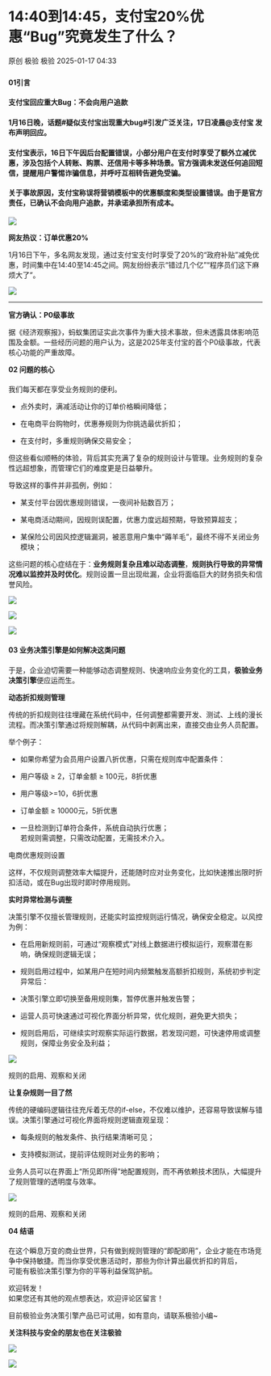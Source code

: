 #  14:40到14:45，支付宝20%优惠“Bug”究竟发生了什么？   
原创 极验  极验   2025-01-17 04:33  
  
###   
  
**01引言**  
  
  
  
#### 支付宝回应重大Bug：不会向用户追款  
  
#### 1月16日晚，话题#疑似支付宝出现重大bug#引发广泛关注，17日凌晨@支付宝 发布声明回应。  
#### 支付宝表示，16日下午因后台配置错误，小部分用户在支付时享受了额外立减优惠，涉及包括个人转账、购票、还信用卡等多种场景。官方强调未发送任何追回短信，提醒用户警惕诈骗信息，并呼吁互相转告避免受骗。  
#### 关于事故原因，支付宝称误将营销模板中的优惠额度和类型设置错误。由于是官方责任，已确认不会向用户追款，并承诺承担所有成本。  
  
  
![](https://mmbiz.qpic.cn/sz_mmbiz_jpg/8VOiack4f29cIAELCv5HvKEb6TBEp04eaaOYAoGFxn2FGib1dgEpXCn2EKOZOSVrWc0vZQjvvg48FW1WupILCfhA/640?wx_fmt=jpeg&from=appmsg "")  
  
  
**网友热议：订单优惠20%**  
  
1月16日下午，多名网友发现，通过支付宝支付时享受了20%的“政府补贴”减免优惠，时间集中在14:40至14:45之间。网友纷纷表示“错过几个亿”“程序员们这下麻烦大了”。  
  
  
![](https://mmbiz.qpic.cn/sz_mmbiz_jpg/8VOiack4f29cIAELCv5HvKEb6TBEp04ea8smwFPUQJHMiac6vJxGLaAEaAHpYC0oQpFw69IIsl8XypL2CvtkatrQ/640?wx_fmt=jpeg&from=appmsg "")  
  
****  
**官方确认：P0级事故**  
  
据《经济观察报》，蚂蚁集团证实此次事件为重大技术事故，但未透露具体影响范围及金额。一些经历问题的用户认为，这是2025年支付宝的首个P0级事故，代表核心功能的严重故障。  
  
**02 问题的核心**  
  
  
  
####   
  
我们每天都在享受业务规则的便利。  
- 点外卖时，满减活动让你的订单价格瞬间降低；  
  
- 在电商平台购物时，优惠券规则为你挑选最优折扣；  
  
- 在支付时，多重规则确保交易安全；  
  
但这些看似顺畅的体验，背后其实充满了复杂的规则设计与管理。业务规则的复杂性远超想象，而管理它们的难度更是日益攀升。  
  
导致这样的事件并非孤例，例如：  
- 某支付平台因优惠规则错误，一夜间补贴数百万；  
  
- 某电商活动期间，因规则误配置，优惠力度远超预期，导致预算超支；  
  
- 某保险公司因风控逻辑漏洞，被恶意用户集中“薅羊毛”，最终不得不关闭业务模块；  
  
这些问题的核心症结在于：**业务规则复杂且难以动态调整**，**规则执行导致的异常情况难以监控并及时优化**。规则设置一旦出现纰漏，企业将面临巨大的财务损失和信誉风险。  
  
![](https://mmbiz.qpic.cn/sz_mmbiz_jpg/8VOiack4f29cIAELCv5HvKEb6TBEp04ea9yuJibv00icbrUPaPHbI9HsqkN9ia1hfXnAxQeldiaP2OAjpwVTic9eGrLw/640?wx_fmt=jpeg&from=appmsg "")  
  
![](https://mmbiz.qpic.cn/sz_mmbiz_jpg/8VOiack4f29cIAELCv5HvKEb6TBEp04eahQWa5hFnANQOKHvkoFMpxpKHibA8UfkibOBibN8ToCnb0GricjPTPVIYTg/640?wx_fmt=jpeg&from=appmsg "")  
  
![](https://mmbiz.qpic.cn/sz_mmbiz_jpg/8VOiack4f29cIAELCv5HvKEb6TBEp04eaianj8vLoCpYQ4gmPcJpwDXTia2Ria8QopPb3r0vAKxXHuib8Vs4bfs2R2w/640?wx_fmt=jpeg&from=appmsg "")  
####   
  
**03 业务决策引擎是如何解决这类问题**  
  
  
  
####   
  
于是，企业迫切需要一种能够动态调整规则、快速响应业务变化的工具，**极验业务决策引擎**便应运而生。  
  
**动态折扣规则管理**  
  
传统的折扣规则往往埋藏在系统代码中，任何调整都需要开发、测试、上线的漫长流程。而决策引擎通过将规则解耦，从代码中剥离出来，直接交由业务人员配置。  
  
举个例子：  
- 如果你希望为会员用户设置八折优惠，只需在规则库中配置条件：  
  
- 用户等级 ≥ 2，订单金额 ≥ 100元，8折优惠  
  
- 用户等级>=10，6折优惠  
  
- 订单金额 ≥ 10000元，5折优惠  
  
- 一旦检测到订单符合条件，系统自动执行优惠；  
若规则需调整，只需改动配置，无需技术介入。  
  
电商优惠规则设置  
  
这样，不仅规则调整效率大幅提升，还能随时应对业务变化，比如快速推出限时折扣活动，或在Bug出现时即时停用规则。  
  
**实时异常检测与调整**  
  
决策引擎不仅擅长管理规则，还能实时监控规则运行情况，确保安全稳定。以风控为例：  
  
- 在启用新规则前，可通过“观察模式”对线上数据进行模拟运行，观察潜在影响，确保规则逻辑无误；  
  
- 规则启用过程中，如某用户在短时间内频繁触发高额折扣规则，系统初步判定异常后：  
  
- 决策引擎立即切换至备用规则集，暂停优惠并触发告警；  
  
- 运营人员可快速通过可视化界面分析异常，优化规则，避免更大损失；  
  
- 规则启用后，可继续实时观察实际运行数据，若发现问题，可快速停用或调整规则，保障业务安全及利益；  
  
  
  
  
![](https://mmbiz.qpic.cn/sz_mmbiz_png/8VOiack4f29cIAELCv5HvKEb6TBEp04eaqoZn9Ab9JZFReps7Up0A45ic95pYWWM1931TWRZVHXDpAjcJr8f0nmw/640?wx_fmt=png&from=appmsg "")  
  
规则的启用、观察和关闭  
  
**让复杂规则一目了然**  
  
传统的硬编码逻辑往往充斥着无尽的if-else，不仅难以维护，还容易导致误解与错误。决策引擎通过可视化界面将规则逻辑直观呈现：  
- 每条规则的触发条件、执行结果清晰可见；  
  
- 支持模拟测试，提前评估规则对业务的影响；  
  
业务人员可以在界面上“所见即所得”地配置规则，而不再依赖技术团队，大幅提升了规则管理的透明度与效率。  
  
![](https://mmbiz.qpic.cn/sz_mmbiz_png/8VOiack4f29cIAELCv5HvKEb6TBEp04eaVMbYr2neib6wwmoatvPGDkWIwhyzqmuzGwCjXyXHkvxPGhYakSaXI2Q/640?wx_fmt=png&from=appmsg "")  
  
规则的启用、观察和关闭  
  
**04 结语**  
  
  
  
####   
  
在这个瞬息万变的商业世界，只有做到规则管理的“即配即用”，企业才能在市场竞争中保持敏捷。而当你享受优惠活动时，那些为你计算出最优折扣的背后，  
可能有极验决策引擎为你的平等利益保驾护航。  
  
欢迎转发！  
如果您还有其他的观点想表达，欢迎评论区留言！  
  
目前极验业务决策引擎产品已可试用，如有意向，请联系极验小编~   
  
**关注科技与安全的朋友也在关注极验**  
  
  
![](https://mmbiz.qpic.cn/sz_mmbiz_jpg/8VOiack4f29dibCUWr49Ya5END7RbP3D04IrtqpyqJxLiacxQWHnsnqspQDg4LKm6nkejWWGiasRmSFdpnxWufteWA/640?wx_fmt=other&wxfrom=5&wx_lazy=1&wx_co=1&tp=webp "")  
  
  
![](https://mmbiz.qpic.cn/sz_mmbiz_jpg/8VOiack4f29fHYRstrd1kDz6Hrgwd9sWvicsTGjm9QAmp0dUoX1eFlzO5icl4SqPeDU5XU0q1UXA0II6QnK10LcoA/640?wx_fmt=other&from=appmsg&wxfrom=5&wx_lazy=1&wx_co=1&tp=webp "")  
  
  
